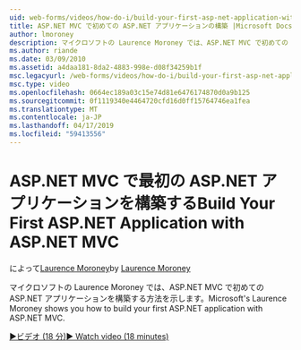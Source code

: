 ```yaml
---
uid: web-forms/videos/how-do-i/build-your-first-asp-net-application-with-asp-net-mvc
title: ASP.NET MVC で初めての ASP.NET アプリケーションの構築 |Microsoft Docs
author: lmoroney
description: マイクロソフトの Laurence Moroney では、ASP.NET MVC で初めての ASP.NET アプリケーションを構築する方法を示します。
ms.author: riande
ms.date: 03/09/2010
ms.assetid: a4daa181-8da2-4883-998e-d08f34259b1f
msc.legacyurl: /web-forms/videos/how-do-i/build-your-first-asp-net-application-with-asp-net-mvc
msc.type: video
ms.openlocfilehash: 0664ec189a03c15e74d81e6476174870d0a9b125
ms.sourcegitcommit: 0f1119340e4464720cfd16d0ff15764746ea1fea
ms.translationtype: MT
ms.contentlocale: ja-JP
ms.lasthandoff: 04/17/2019
ms.locfileid: "59413556"
---
```

# <a name="build-your-first-aspnet-application-with-aspnet-mvc"></a><span data-ttu-id="1e09a-103">ASP.NET MVC で最初の ASP.NET アプリケーションを構築する</span><span class="sxs-lookup"><span data-stu-id="1e09a-103">Build Your First ASP.NET Application with ASP.NET MVC</span></span>

<span data-ttu-id="1e09a-104">によって[Laurence Moroney](https://github.com/lmoroney)</span><span class="sxs-lookup"><span data-stu-id="1e09a-104">by [Laurence Moroney](https://github.com/lmoroney)</span></span>

<span data-ttu-id="1e09a-105">マイクロソフトの Laurence Moroney では、ASP.NET MVC で初めての ASP.NET アプリケーションを構築する方法を示します。</span><span class="sxs-lookup"><span data-stu-id="1e09a-105">Microsoft's Laurence Moroney shows you how to build your first ASP.NET application with ASP.NET MVC.</span></span>

[<span data-ttu-id="1e09a-106">&#9654;ビデオ (18 分)</span><span class="sxs-lookup"><span data-stu-id="1e09a-106">&#9654; Watch video (18 minutes)</span></span>](https://channel9.msdn.com/Blogs/ASP-NET-Site-Videos/build-your-first-asp-net-application-with-asp-net-mvc)
